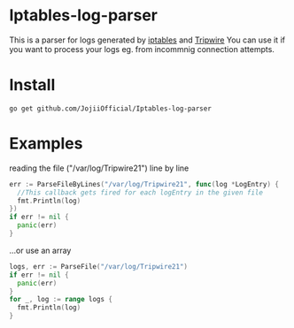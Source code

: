 # Iptables-log-parser
This is a parser for logs generated by [iptables](https://wiki.archlinux.org/index.php/Iptables) and [Tripwire](https://github.com/JojiiOfficial/Tripwire)
You can use it if you want to process your logs eg. from incommnig connection attempts.

# Install

```
go get github.com/JojiiOfficial/Iptables-log-parser
```

# Examples

reading the file ("/var/log/Tripwire21") line by line
```Go
err := ParseFileByLines("/var/log/Tripwire21", func(log *LogEntry) {
  //This callback gets fired for each logEntry in the given file
  fmt.Println(log)
})
if err != nil {
  panic(err)
}
```
...or use an array
```Go
logs, err := ParseFile("/var/log/Tripwire21")
if err != nil {
  panic(err)
}
for _, log := range logs {
  fmt.Println(log)
}
```
